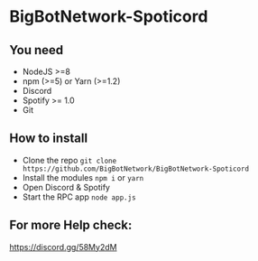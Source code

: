 # BigBotNetwork-Spoticord

## You need
  - NodeJS >=8
  - npm (>=5) or Yarn (>=1.2)
  - Discord
  - Spotify >= 1.0
  - Git

## How to install

  - Clone the repo `git clone https://github.com/BigBotNetwork/BigBotNetwork-Spoticord`
  - Install the modules `npm i` or `yarn`
  - Open Discord & Spotify
  - Start the RPC app `node app.js`
  
  ## For more Help check: 
  https://discord.gg/58My2dM
